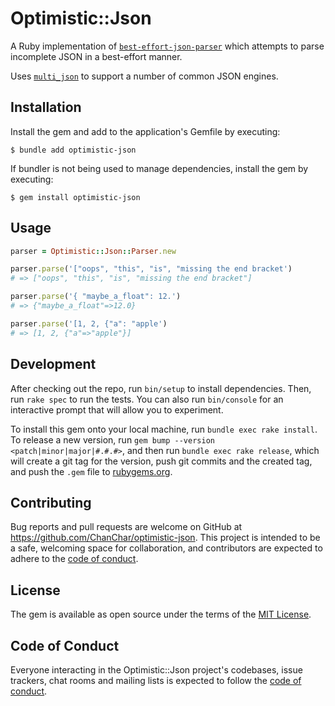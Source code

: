 # Optimistic::Json

A Ruby implementation of [`best-effort-json-parser`](https://github.com/beenotung/best-effort-json-parser) which attempts to parse incomplete JSON in a best-effort manner.

Uses [`multi_json`](https://github.com/intridea/multi_json#supported-json-engines) to support a number of common JSON engines.

## Installation

Install the gem and add to the application's Gemfile by executing:

    $ bundle add optimistic-json

If bundler is not being used to manage dependencies, install the gem by executing:

    $ gem install optimistic-json

## Usage

```ruby
parser = Optimistic::Json::Parser.new

parser.parse('["oops", "this", "is", "missing the end bracket')
# => ["oops", "this", "is", "missing the end bracket"]

parser.parse('{ "maybe_a_float": 12.')
# => {"maybe_a_float"=>12.0}

parser.parse('[1, 2, {"a": "apple')
# => [1, 2, {"a"=>"apple"}]
```

## Development

After checking out the repo, run `bin/setup` to install dependencies. Then, run `rake spec` to run the tests. You can also run `bin/console` for an interactive prompt that will allow you to experiment.

To install this gem onto your local machine, run `bundle exec rake install`. To release a new version, run `gem bump --version <patch|minor|major|#.#.#>`, and then run `bundle exec rake release`, which will create a git tag for the version, push git commits and the created tag, and push the `.gem` file to [rubygems.org](https://rubygems.org).

## Contributing

Bug reports and pull requests are welcome on GitHub at https://github.com/ChanChar/optimistic-json. This project is intended to be a safe, welcoming space for collaboration, and contributors are expected to adhere to the [code of conduct](https://github.com/ChanChar/optimistic-json/blob/main/CODE_OF_CONDUCT.md).

## License

The gem is available as open source under the terms of the [MIT License](https://opensource.org/licenses/MIT).

## Code of Conduct

Everyone interacting in the Optimistic::Json project's codebases, issue trackers, chat rooms and mailing lists is expected to follow the [code of conduct](https://github.com/ChanChar/optimistic-json/blob/main/CODE_OF_CONDUCT.md).
